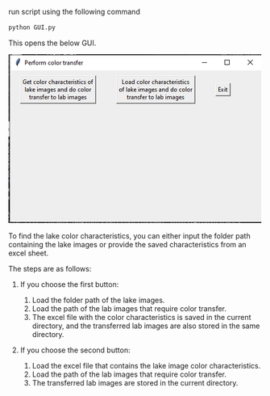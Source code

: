 run script using the following command 

```python
python GUI.py
```
This opens the below GUI.

![GUI color transfer image](/GUI_color_transfer_image.png)


To find the lake color characteristics, you can either input the folder path containing the lake images or provide the saved characteristics from an excel sheet.

The steps are as follows:

1. If you choose the first button:
   1. Load the folder path of the lake images.
   2. Load the path of the lab images that require color transfer.
   3. The excel file with the color characteristics is saved in the current directory, and the transferred lab images are also stored in the same directory.

2. If you choose the second button:
   1. Load the excel file that contains the lake image color characteristics.
   2. Load the path of the lab images that require color transfer.
   3. The transferred lab images are stored in the current directory.